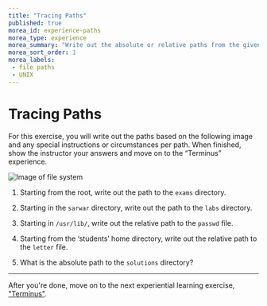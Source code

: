 ```yaml
---
title: "Tracing Paths"
published: true
morea_id: experience-paths
morea_type: experience
morea_summary: "Write out the absolute or relative paths from the given pictures."
morea_sort_order: 1
morea_labels:
 - file paths
 - UNIX
---
```


# Tracing Paths

For this exercise, you will write out the paths based on the following image and any special instructions or circumstances per path. 
When finished, show the instructor your answers and move on to the “Terminus” experience.

![Image of file system](https://i.imgur.com/bxe7XTw.png)


1. Starting from the root, write out the path to the `exams` directory.

2. Starting in the `sarwar` directory, write out the path to the `labs` directory.

3. Starting in `/usr/lib/`, write out the relative path to the `passwd` file.

4. Starting from the ‘students’ home directory, write out the relative path to the `letter` file.

5. What is the absolute path to the `solutions` directory?

---

After you're done, move on to the next experiential learning exercise, ["Terminus"](https://junior-devleague.github.io/JDLA-GNU-Linux-and-Python/morea/2_Intro_to_Command_Line/experience-terminus.html).

<br>
